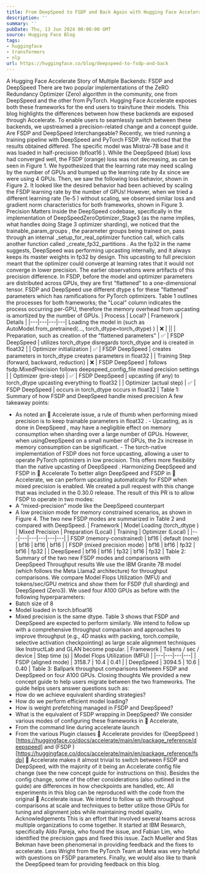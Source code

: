 ```yaml
---
title: From DeepSpeed to FSDP and Back Again with Hugging Face Accelerate
description: ''
summary: ''
pubDate: Thu, 13 Jun 2024 00:00:00 GMT
source: Hugging Face Blog
tags:
- huggingface
- transformers
- nlp
url: https://huggingface.co/blog/deepspeed-to-fsdp-and-back
---
```


A Hugging Face Accelerate Story of Multiple Backends: FSDP and DeepSpeed
There are two popular implementations of the ZeRO Redundancy Optimizer (Zero) algorithm in the community, one from DeepSpeed and the other from PyTorch. Hugging Face Accelerate exposes both these frameworks for the end users to train/tune their models. This blog highlights the differences between how these backends are exposed through Accelerate. To enable users to seamlessly switch between these backends, we upstreamed a precision-related change and a concept guide.
Are FSDP and DeepSpeed Interchangeable?
Recently, we tried running a training pipeline with DeepSpeed and PyTorch FSDP. We noticed that the results obtained differed. The specific model was Mistral-7B base and it was loaded in half-precision (bfloat16
). While the DeepSpeed (blue) loss had converged well, the FSDP (orange) loss was not decreasing, as can be seen in Figure 1.
We hypothesized that the learning rate may need scaling by the number of GPUs and bumped up the learning rate by 4x since we were using 4 GPUs. Then, we saw the following loss behavior, shown in Figure 2.
It looked like the desired behavior had been achieved by scaling the FSDP learning rate by the number of GPUs! However, when we tried a different learning rate (1e-5
) without scaling, we observed similar loss and gradient norm characteristics for both frameworks, shown in Figure 3.
Precision Matters
Inside the DeepSpeed
codebase, specifically in the implementation of
DeepSpeedZeroOptimizer_Stage3
(as the name implies, what handles doing Stage 3 optimizer sharding), we noticed that the trainable_param_groups
, the parameter groups being trained on, pass through an
internal _setup_for_real_optimizer
function call, which calls another function called _create_fp32_partitions
.
As the fp32
in the name suggests, DeepSpeed
was performing upcasting internally, and it always keeps its master weights in fp32
by design. This upcasting to full precision meant that the optimizer could converge at learning rates that it would not converge in lower precision. The earlier observations were artifacts of this precision difference.
In FSDP, before the model and optimizer parameters are distributed across GPUs, they are first "flattened" to a one-dimensional tensor. FSDP and DeepSpeed use different dtype
s for these "flattened" parameters which has ramifications for PyTorch optimizers. Table 1 outlines the processes for both frameworks; the "Local" column indicates the process occurring per-GPU, therefore the memory overhead from upcasting is amortized by the number of GPUs.
| Process | Local? | Framework | Details |
|---|---|---|---|
Loading the model in (such as AutoModel.from_pretrained(..., torch_dtype=torch_dtype) ) |
❌ | ||
| Preparation, such as creation of the "flattened parameters" | ✅ | FSDP DeepSpeed |
utilizes torch_dtype disregards torch_dtype and is created in float32 |
| Optimizer initialization | ✅ | FSDP DeepSpeed |
creates parameters in torch_dtype creates parameters in float32 |
| Training Step (forward, backward, reduction) | ❌ | FSDP DeepSpeed |
follows fsdp.MixedPrecision follows deepspeed_config_file mixed precision settings |
| Optimizer (pre-step) | ✅ | FSDP DeepSpeed |
upcasting (if any) to torch_dtype upcasting everything to float32 |
| Optimizer (actual step) | ✅ | FSDP DeepSpeed |
occurs in torch_dtype occurs in float32 |
Table 1: Summary of how FSDP and DeepSpeed handle mixed precision
A few takeaway points:
- As noted an 🤗 Accelerate issue, a rule of thumb when performing mixed precision is to keep trainable parameters in
float32
. - Upcasting, as is done in
DeepSpeed
, may have a negligible effect on memory consumption when sharding over a large number of GPUs. However, when usingDeepSpeed
on a small number of GPUs, the 2x increase in memory consumption can be significant. - The torch-native implementation of FSDP does not force upcasting, allowing a user to operate PyTorch optimizers in low precision. This offers more flexibility than the native upcasting of
DeepSpeed
.
Harmonizing DeepSpeed and FSDP in 🤗 Accelerate
To better align DeepSpeed and FSDP in 🤗 Accelerate, we can perform upcasting automatically for FSDP when mixed precision is enabled. We created a pull request with this change that was included in the 0.30.0 release.
The result of this PR is to allow FSDP to operate in two modes:
- A “mixed-precision” mode like the DeepSpeed counterpart
- A low precision mode for memory constrained scenarios, as shown in Figure 4.
The two new FSDP modes are summarized in Table 2 and compared with DeepSpeed.
| Framework | Model Loading (torch_dtype ) |
Mixed Precision | Preparation (Local) | Training | Optimizer (Local) |
|---|---|---|---|---|---|
| FSDP (memory-constrained) | bf16 |
default (none) | bf16 |
bf16 |
bf16 |
| FSDP (mixed precision mode) | bf16 |
bf16 |
fp32 |
bf16 |
fp32 |
| DeepSpeed | bf16 |
bf16 |
fp32 |
bf16 |
fp32 |
Table 2: Summary of the two new FSDP modes and comparisons with DeepSpeed
Throughput results
We use the IBM Granite 7B model (which follows the Meta Llama2 architecture) for throughput comparisons. We compare Model Flops Utilization (MFU) and tokens/sec/GPU metrics and show them for FSDP (full sharding) and DeepSpeed (Zero3).
We used four A100 GPUs as before with the following hyperparameters:
- Batch size of 8
- Model loaded in
torch.bfloat16
- Mixed precision is the same dtype.
Table 3 shows that FSDP and DeepSpeed are expected to perform similarly.
We intend to follow up with a comprehensive throughput comparison and approaches to improve throughput (e.g., 4D masks with packing, torch.compile, selective activation checkpointing) as large scale alignment techniques like InstructLab and GLAN become popular.
| Framework | Tokens / sec / device | Step time (s) | Model Flops Utilization (MFU) |
|---|---|---|---|
| FSDP (aligned mode) | 3158.7 | 10.4 | 0.41 |
| DeepSpeed | 3094.5 | 10.6 | 0.40 |
Table 3: Ballpark throughput comparisons between FSDP and DeepSpeed on four A100 GPUs.
Closing thoughts
We provided a new concept guide to help users migrate between the two frameworks. The guide helps users answer questions such as:
- How do we achieve equivalent sharding strategies?
- How do we perform efficient model loading?
- How is weight prefetching managed in FSDP and DeepSpeed?
- What is the equivalent of FSDP wrapping in DeepSpeed?
We consider various modes of configuring these frameworks in 🤗 Accelerate,
- From the command line during
accelerate launch
- From the various
Plugin
classes 🤗 Accelerate provides for (DeepSpeed
)[https://huggingface.co/docs/accelerate/main/en/package_reference/deepspeed] and (FSDP
)[https://huggingface.co/docs/accelerate/main/en/package_reference/fsdp]
🤗 Accelerate makes it almost trivial to switch between FSDP and DeepSpeed, with the majority of it being an Accelerate config file change (see the new concept guide for instructions on this).
Besides the config change, some of the other considerations (also outlined in the guide) are differences in how checkpoints are handled, etc.
All experiments in this blog can be reproduced with the code from the original 🤗 Accelerate issue.
We intend to follow up with throughput comparisons at scale and techniques to better utilize those GPUs for tuning and alignment jobs while maintaining model quality.
Acknowledgements
This is an effort that involved several teams across multiple organizations to come together. It started at IBM Research, specifically Aldo Pareja, who found the issue, and Fabian Lim, who identified the precision gaps and fixed this issue. Zach Mueller and Stas Bekman have been phenomenal in providing feedback and the fixes to accelerate. Less Wright from the PyTorch Team at Meta was very helpful with questions on FSDP parameters. Finally, we would also like to thank the DeepSpeed team for providing feedback on this blog.